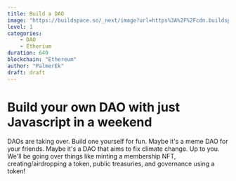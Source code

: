 ```yaml
---
title: Build a DAO
image: "https://buildspace.so/_next/image?url=https%3A%2F%2Fcdn.buildspace.so%2Fcourses%2Fjavascript-dao%2Fcover-normal.png&w=2048&q=75"
level: 1
categories:
    - DAO
    - Etherium
duration: 640
blockchain: "Ethereum"
author: "PalmerEk"
draft: draft
---
```


# Build your own DAO with just Javascript in a weekend

DAOs are taking over. Build one yourself for fun. Maybe it's a meme DAO for your friends. Maybe it's a DAO that aims to fix climate change. Up to you. We'll be going over things like minting a membership NFT, creating/airdropping a token, public treasuries, and governance using a token!
